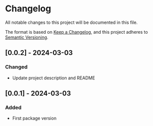# Changelog

All notable changes to this project will be documented in this file.

The format is based on [Keep a Changelog](https://keepachangelog.com/en/1.1.0/),
and this project adheres to [Semantic Versioning](https://semver.org/spec/v2.0.0.html).


## [0.0.2] - 2024-03-03

### Changed

- Update project description and README

## [0.0.1] - 2024-03-03

### Added

- First package version
